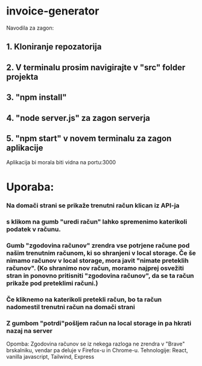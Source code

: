 # invoice-generator

Navodila za zagon:

## 1. Kloniranje repozatorija

## 2. V terminalu prosim navigirajte v "src" folder projekta

## 3. "npm install"

## 4. "node server.js" za zagon serverja

## 5. "npm start" v novem terminalu za zagon aplikacije

Aplikacija bi morala biti vidna na portu:3000


# Uporaba: 

### Na domači strani se prikaže trenutni račun klican iz API-ja
### s klikom na gumb "uredi račun" lahko spremenimo katerikoli podatek v računu. 
### Gumb "zgodovina računov" zrendra vse potrjene račune pod našim trenutnim računom, ki so shranjeni v local storage. Če še nimamo računov v local storage, mora javit "nimate preteklih računov". (Ko shranimo nov račun, moramo najprej osvežiti stran in ponovno pritisniti "zgodovina računov", da se ta račun prikaže pod preteklimi računi.)
### Če kliknemo na katerikoli pretekli račun, bo ta račun nadomestil trenutni račun na domači strani
### Z gumbom "potrdi"pošljem račun na local storage in pa hkrati nazaj na server



Opomba: Zgodovina računov se iz nekega razloga ne zrendra v "Brave" brskalniku, vendar pa deluje v Firefox-u in Chrome-u. 
Tehnologije: React, vanilla javascript, Tailwind, Express
